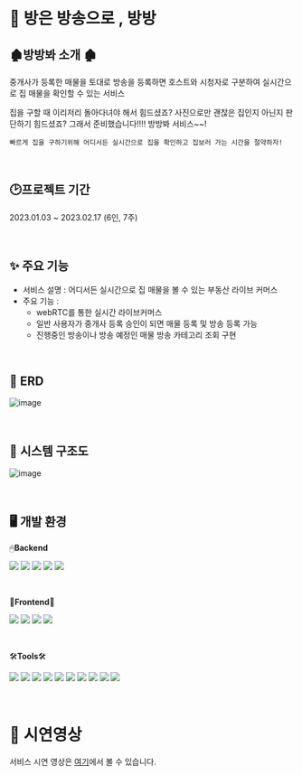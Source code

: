 # 🏢 방은 방송으로 , 방방

## 🏚방방봐 소개 🏚
중개사가 등록한 매물을 토대로 방송을 등록하면 호스트와 시청자로 구분하여 실시간으로 집 매물을 확인할 수 있는 서비스

집을 구할 때 이리저리 돌아다녀야 해서 힘드셨죠? 사진으로만 괜찮은 집인지 아닌지 판단하기 힘드셨죠? 그래서 준비했습니다!!!! 방방봐 서비스~~!

`빠르게 집을 구하기위해 어디서든 실시간으로 집을 확인하고 집보러 가는 시간을 절약하자!`

<br>

## 🕑프로젝트 기간

2023.01.03 ~ 2023.02.17 (6인, 7주)

<br>


## ✨ 주요 기능

- 서비스 설명 : 어디서든 실시간으로 집 매물을 볼 수 있는 부동산 라이브 커머스
- 주요 기능 :
    - webRTC를 통한 실시간 라이브커머스
    - 일반 사용자가 중개사 등록 승인이 되면 매물 등록 및 방송 등록 가능
    - 진행중인 방송이나 방송 예정인 매물 방송 카테고리 조회 구현

<br>


## 📑 ERD

![image](https://github.com/doseee/cake4u/assets/41516670/5fd25ba6-7dce-4979-98d8-da6a90e5154c)

<br>

## 📑 시스템 구조도

![image](https://github.com/doseee/cake4u/assets/41516670/a44cd3d1-8892-4fe6-9787-54a98556e244)

<br>

## 🖥️ 개발 환경


🖱**Backend**

<img src="https://img.shields.io/badge/Spring Boot-green?style=flat&logo=Spring Boot&logoColor=white"/> <img src="https://img.shields.io/badge/Hibernate-black?style=flat&logo=Hibernate&logoColor=white"/>
<img src="https://img.shields.io/badge/Spring Security-green?style=flat&logo=Spring Security&logoColor=white"/>
<img src="https://img.shields.io/badge/WebRTC-black?style=flat&logo=WebRTC&logoColor=white"/>
<img src="https://img.shields.io/badge/MySQL-blue?style=flat&logo=MySQL&logoColor=white"/>

<br>

👀**Frontend**👀

<img src="https://img.shields.io/badge/React-blue?style=flat&logo=React&logoColor=white"/> <img src="https://img.shields.io/badge/Redux-purple?style=flat&logo=Redux&logoColor=white"/>
<img src="https://img.shields.io/badge/JavaScript-yellow?style=flat&logo=JavaScript&logoColor=white"/>
<img src="https://img.shields.io/badge/styled_components-pink?style=flat&logo=styled-components&logoColor=white"/>

<br>

🛠**Tools**🛠

<img src="https://img.shields.io/badge/IntelliJ IDEA-purple?style=flat&logo=IntelliJ IDEA&logoColor=white"/> <img src="https://img.shields.io/badge/Visual Studio Code IDEA-blue?style=flat&logo=Visual Studio Code&logoColor=white"/>
<img src="https://img.shields.io/badge/Visual Amazon AWS-yellow?style=flat&logo=Amazon AWS&logoColor=white"/>
<img src="https://img.shields.io/badge/NGINX-grreen?style=flat&logo=NGINX&logoColor=white"/>
<img src="https://img.shields.io/badge/Jenkins-orange?style=flat&logo=Jenkins&logoColor=white"/>
<img src="https://img.shields.io/badge/Docker-blue?style=flat&logo=Docker&logoColor=white"/>
<img src="https://img.shields.io/badge/GitHub-black?style=flat&logo=GitHub&logoColor=white"/>
<img src="https://img.shields.io/badge/Jira Software-blue?style=flat&logo=Jira Software&logoColor=whie"/>
<img src="https://img.shields.io/badge/Notion-black?style=flat&logo=Notion&logoColor=white"/>
<img src="https://img.shields.io/badge/Mattermost-blue?style=flat&logo=Mattermost&logoColor=white"/>

<br>


# 📼 시연영상

서비스 시연 영상은 <a href="https://youtu.be/cbsPSRI4hzQ">여기</a>에서 볼 수 있습니다.
